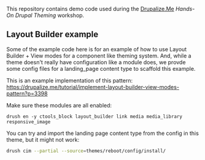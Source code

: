 This repository contains demo code used during the [Drupalize.Me](https://drupalize.me) *Hands-On Drupal Theming* workshop.

## Layout Builder example

Some of the example code here is for an example of how to use Layout Builder + View modes for a component like theming system. And, while a theme doesn't really have configuration like a module does, we provde some config files for a landing_page content type to scaffold this example.

This is an example implementation of this pattern: https://drupalize.me/tutorial/implement-layout-builder-view-modes-pattern?p=3398

Make sure these modules are all enabled:

```shell
drush en -y ctools_block layout_builder link media media_library responsive_image
```

You can try and import the landing page content type from the config in this theme, but it might not work:

```sh
drush cim --partial --source=themes/reboot/config/install/
```
